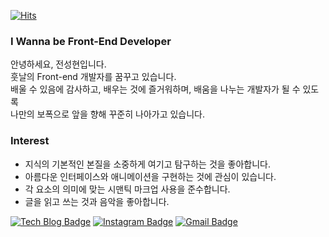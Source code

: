 <div align=left>

[![Hits](https://hits.seeyoufarm.com/api/count/incr/badge.svg?url=https%3A%2F%2Fgithub.com%2Fzzsza)](https://hits.seeyoufarm.com) 

</div>

### I Wanna be Front-End Developer

안녕하세요, 전성현입니다.<br>
훗날의 Front-end 개발자를 꿈꾸고 있습니다.<br>
배울 수 있음에 감사하고, 배우는 것에 즐거워하며, 배움을 나누는 개발자가 될 수 있도록<br>
나만의 보폭으로 앞을 향해 꾸준히 나아가고 있습니다.


### Interest

- 지식의 기본적인 본질을 소중하게 여기고 탐구하는 것을 좋아합니다.
- 아름다운 인터페이스와 애니메이션을 구현하는 것에 관심이 있습니다.
- 각 요소의 의미에 맞는 시맨틱 마크업 사용을 준수합니다.
- 글을 읽고 쓰는 것과 음악을 좋아합니다.

<div align=left>

[![Tech Blog Badge](http://img.shields.io/badge/-Tech%20blog-black?style=flat-square&logo=github&link=https://hyuns619.github.io/)](https://hyuns619.github.io/) 
[![Instagram Badge](https://img.shields.io/badge/-Instagram-dd2a7b?style=flat-square&logo=instagram&logoColor=white&link=https://www.instagram.com/hyuns619/)](https://www.instagram.com/hyuns619/) 
[![Gmail Badge](https://img.shields.io/badge/-Gmail-d14836?style=flat-square&logo=Gmail&logoColor=white&link=mailto:4dallove@gmail.com)](mailto:4dallove@gmail.com)
</div>

<!--
**hyuns619/hyuns619** is a ✨ _special_ ✨ repository because its `README.md` (this file) appears on your GitHub profile.

Here are some ideas to get you started:

- 🔭 I’m currently working on ...
- 🌱 I’m currently learning ...
- 👯 I’m looking to collaborate on ...
- 🤔 I’m looking for help with ...
- 💬 Ask me about ...
- 📫 How to reach me: ...
- 😄 Pronouns: ...
- ⚡ Fun fact: ...
-->
